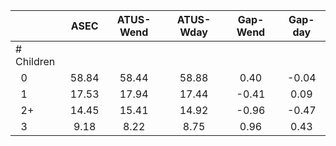 
|                      |         ASEC |    ATUS-Wend |    ATUS-Wday |     Gap-Wend |      Gap-day |
| -------------------- | :----------: | :----------: | :----------: | :----------: | :----------: |
| # Children           |              |              |              |              |              |
| &nbsp;&nbsp;0        |        58.84 |        58.44 |        58.88 |         0.40 |        -0.04 |
| &nbsp;&nbsp;1        |        17.53 |        17.94 |        17.44 |        -0.41 |         0.09 |
| &nbsp;&nbsp;2+       |        14.45 |        15.41 |        14.92 |        -0.96 |        -0.47 |
| &nbsp;&nbsp;3        |         9.18 |         8.22 |         8.75 |         0.96 |         0.43 |

